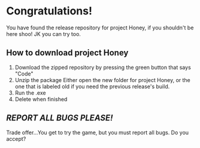 # Congratulations!
You have found the release repository for project Honey, if you shouldn't be here shoo! JK you can try too.

## How to download project Honey
 1. Download the zipped repository by pressing the green button that says "Code" 
 2. Unzip the package Either open the new folder for project Honey, or the one that is labeled old if you need the previous release's build.
 3.  Run the .exe
 4. Delete when finished

## *REPORT ALL BUGS PLEASE!*
Trade offer...You get to try the game, but you must report all bugs. Do you accept?
